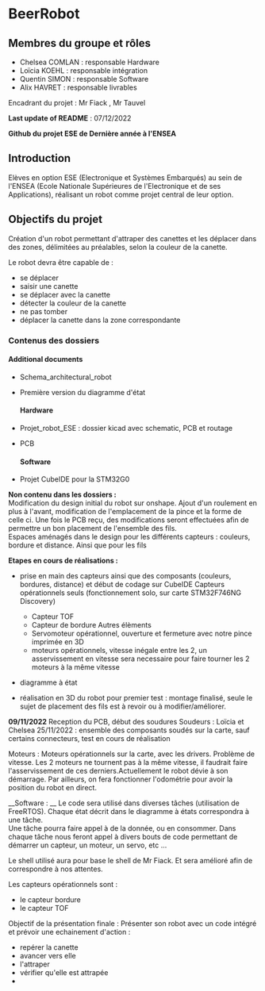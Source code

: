 # BeerRobot
## Membres du groupe et rôles
- Chelsea COMLAN : responsable Hardware
- Loïcia KOEHL : responsable intégration
- Quentin SIMON : responsable Software
- Alix HAVRET : responsable livrables

Encadrant du projet : Mr Fiack , Mr Tauvel

__Last update of README__ : 07/12/2022

__Github du projet ESE de Dernière année à l'ENSEA__

## Introduction
Elèves en option ESE (Electronique et Systèmes Embarqués) au sein de l'ENSEA (Ecole Nationale Supérieures de l'Electronique et de ses Applications), réalisant un robot comme projet central de leur option.  

## Objectifs du projet
Création d'un robot permettant d'attraper des canettes et les déplacer dans des zones, délimitées au préalables, selon la couleur de la canette.  

Le robot devra être capable de :  
- se déplacer
- saisir une canette 
- se déplacer avec la canette
- détecter la couleur de la canette 
- ne pas tomber 
- déplacer la canette dans la zone correspondante


### Contenus des dossiers
  #### Additional documents
* Schema_architectural_robot
* Première version du diagramme d'état

  #### Hardware
* Projet_robot_ESE : dossier kicad avec schematic, PCB et routage
* PCB 
  #### Software 
* Projet CubeIDE pour la STM32G0

__Non contenu dans les dossiers :__  
Modification du design initial du robot sur onshape. Ajout d'un roulement en plus à l'avant, modification de l'emplacement de la pince et la forme de celle ci. Une fois le PCB reçu, des modifications seront effectuées afin de permettre un bon placement de l'ensemble des fils.  
Espaces aménagés dans le design pour les différents capteurs : couleurs, bordure et distance.  Ainsi que pour les fils
  
  
__Etapes en cours de réalisations :__
- prise en main des capteurs ainsi que des composants (couleurs, bordures, distance) et début de codage sur CubeIDE
Capteurs opérationnels seuls (fonctionnement solo, sur carte STM32F746NG Discovery)
    - Capteur TOF 
    - Capteur de bordure 
Autres élèments 
    - Servomoteur opérationnel, ouverture et fermeture avec notre pince imprimée en 3D
    - moteurs opérationnels, vitesse inégale entre les 2, un asservissement en vitesse sera necessaire pour faire tourner les 2 moteurs à la même vitesse
    

- diagramme à état
- réalisation en 3D du robot pour premier test : montage finalisé, seule le sujet de placement des fils est à revoir ou à modifier/améliorer.

__09/11/2022__ Reception du PCB, début des soudures 
Soudeurs : Loïcia et Chelsea
25/11/2022 : ensemble des composants soudés sur la carte, sauf certains connecteurs, test en cours de réalisation

Moteurs : 
Moteurs opérationnels sur la carte, avec les drivers. Problème de vitesse. Les 2 moteurs ne tournent pas à la même vitesse, il faudrait faire l'asservissement de ces derniers.Actuellement le robot dévie à son démarrage. Par ailleurs, on fera fonctionner l'odométrie pour avoir la position du robot en direct.


__Software : __
Le code sera utilisé dans diverses tâches (utilisation de FreeRTOS). Chaque état décrit dans le diagramme à états correspondra à une tâche.  
Une tâche pourra faire appel à de la donnée, ou en consommer. Dans chaque tâche nous feront appel à divers bouts de code permettant de démarrer un capteur, un moteur, un servo, etc ...

Le shell utilisé aura pour base le shell de Mr Fiack. Et sera amélioré afin de correspondre à nos attentes.

Les capteurs opérationnels sont :
- le capteur bordure 
- le capteur TOF 


Objectif de la présentation finale : 
Présenter son robot avec un code intégré et prévoir une echainement d'action :  
- repérer la canette
- avancer vers elle 
- l'attraper
- vérifier qu'elle est attrapée
- 

